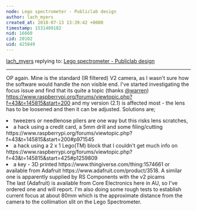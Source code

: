 ```yaml
---
node: Lego spectrometer - Publiclab design
author: lach_myers
created_at: 2018-07-13 13:39:42 +0000
timestamp: 1531489182
nid: 16660
cid: 20102
uid: 425849
---
```




[lach_myers](../profile/lach_myers) replying to: [Lego spectrometer - Publiclab design](../notes/lach_myers/07-08-2018/lego-spectrometer-publiclab-design)

----
OP again.
Mine is the standard (IR filtered) V2 camera, as I wasn't sure how the software would handle the non visible end. I've started investigating the focus issue and find that its quite a topic (thanks [@warren](/profile/warren)) https://www.raspberrypi.org/forums/viewtopic.php?f=43&t=145815&start=200 and my version (2.1) is affected most - the lens has to be loosened and then it can be adjusted. Solutions are;
<li>tweezers or needlenose pliers are one way but this risks lens scratches, </li>
<li>a hack using a credit card, a 5mm drill and some filing/cutting https://www.raspberrypi.org/forums/viewtopic.php?f=43&t=145815&start=200#p971545 </li>
<li>a hack using a 2 x 1 Lego(TM) block that I couldn't get much info on https://www.raspberrypi.org/forums/viewtopic.php?f=43&t=145815&start=425#p1259809</li>
<li>a key - 3D printed https://www.thingiverse.com/thing:1574661 or available from Adafruit https://www.adafruit.com/product/3518. A similar one is apparently supplied by RS Components with the v2 picams</li>
The last (Adafruit) is available from Core Electronics here in AU, so I've ordered one and will report. I'm also doing some rough tests to establish current focus at about 80mm which is the approximate distance from the camera to the collimation slit on the Lego Spectrometer.